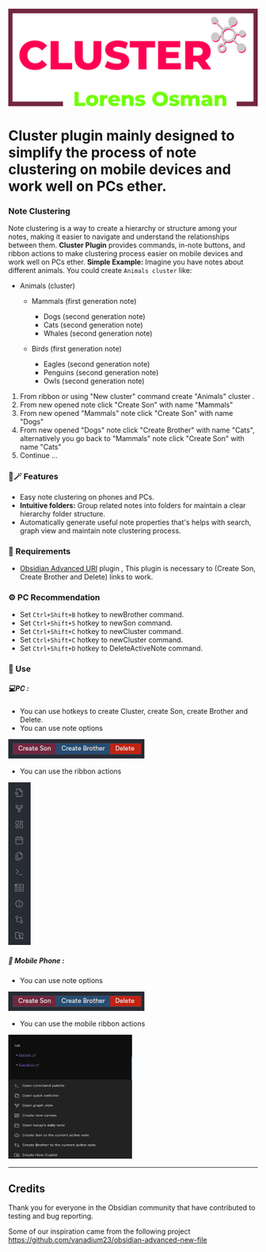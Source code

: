 ![clusterSvg](src/imgs/cluster.svg)

# Cluster plugin mainly designed to simplify the process of note clustering on mobile devices and work well on PCs ether.

### Note Clustering
Note clustering is a way to create a hierarchy or structure among your notes, making it easier to navigate and understand the relationships between them.
**Cluster Plugin** provides commands, in-note buttons,  and ribbon actions to make clustering process easier on mobile devices and work well on PCs ether.
**Simple Example:**
Imagine you have notes about different animals. You could create `Animals cluster`  like:
- Animals (cluster)
    - Mammals (first generation note)
        - Dogs (second generation note)
        - Cats (second generation note)
        - Whales (second generation note)
        
    - Birds (first generation  note)
        - Eagles (second generation note)
        - Penguins (second generation note)
        - Owls (second generation note)

1. From ribbon or using "New cluster" command create "Animals" cluster .
2. From new opened note click "Create Son" with name "Mammals"
3. From new opened "Mammals" note click "Create Son" with name "Dogs"
4. From new opened "Dogs" note click "Create Brother" with name "Cats", 
alternatively you go back to  "Mammals" note click "Create Son" with name "Cats"
5. Continue ...

### 🤩🪄 Features

- Easy note clustering on phones and PCs.
- **Intuitive folders:** Group related notes into folders for maintain a clear hierarchy folder structure.
- Automatically generate useful note properties that's helps with search, graph view and maintain note clustering process.

### 🧩 Requirements 

-   [Obsidian Advanced URI](https://github.com/Vinzent03/obsidian-advanced-uri)  plugin , This plugin is necessary to (Create Son, Create Brother and Delete) links to work.

### ⚙️ PC Recommendation

- Set ` Ctrl+Shift+B ` hotkey to newBrother command.
- Set ` Ctrl+Shift+S ` hotkey to newSon command.
- Set ` Ctrl+Shift+C ` hotkey to newCluster command.
- Set ` Ctrl+Shift+C ` hotkey to newCluster command.
- Set ` Ctrl+Shift+D ` hotkey to  DeleteActiveNote command.
### 📌 Use

##### 💻PC :
- You can use hotkeys to create Cluster, create Son, create Brother and Delete.
-  You can use note options 

![noteOption](src/imgs/note_option.png)


- You can use the ribbon actions


![pcOption](src/imgs/pc_options.png)



##### 📱 Mobile Phone :
- You can use note options 


![noteOption](src/imgs/note_option.png)


- You can use the mobile ribbon actions



<img src="src/imgs/mOption.jpg" width="250" height="250">



---

## Credits

Thank you for everyone in the Obsidian community that have contributed to testing and bug reporting.

Some of our inspiration came from the following project
https://github.com/vanadium23/obsidian-advanced-new-file


